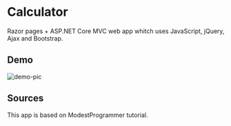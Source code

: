 # Calculator
Razor pages + ASP.NET Core MVC web app whitch uses JavaScript, jQuery, Ajax and Bootstrap.

## Demo
![demo-pic](https://user-images.githubusercontent.com/34337622/193420057-2516ce7c-f0b5-4a46-a7d3-637c632db67f.png)

## Sources
This app is based on ModestProgrammer tutorial.